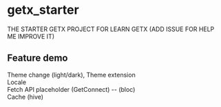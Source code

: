 # getx_starter

THE STARTER GETX PROJECT FOR LEARN GETX (ADD ISSUE FOR HELP ME IMPROVE IT)

## Feature demo

Theme change (light/dark), Theme extension  <br>
Locale <br>
Fetch API placeholder (GetConnect) -- (bloc)  <br>
Cache (hive)   <br>
